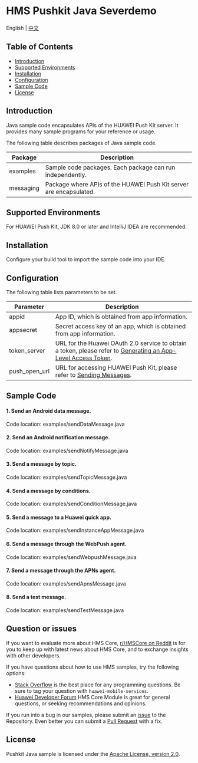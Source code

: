 # HMS Pushkit Java Severdemo
English | [中文](https://github.com/HMS-Core/hms-push-serverdemo-java/blob/master/README_ZH.md)

## Table of Contents

 * [Introduction](#introduction)
 * [Supported Environments](#supported-environments)
 * [Installation](#installation)
 * [Configuration ](#configuration )
 * [Sample Code](#sample-code)
 * [License](#license)
 
 
## Introduction

Java sample code encapsulates APIs of the HUAWEI Push Kit server. It provides many sample programs for your reference or usage.

The following table describes packages of Java sample code.

| Package | Description |
| ---- | ---- |
| examples | Sample code packages. Each package can run independently. |
| messaging | Package where APIs of the HUAWEI Push Kit server are encapsulated. |

## Supported Environments

For HUAWEI Push Kit, JDK 8.0 or later and IntelliJ IDEA are recommended.

## Installation
Configure your build tool to import the sample code into your IDE.

## Configuration 

The following table lists parameters to be set.

| Parameter | Description |
| ---- | ---- |
| appid | App ID, which is obtained from app information. |
| appsecret | Secret access key of an app, which is obtained from app information. |
| token_server | URL for the Huawei OAuth 2.0 service to obtain a token, please refer to [Generating an App-Level Access Token](https://developer.huawei.com/consumer/en/doc/development/parts-Guides/generating_app_level_access_token). |
| push_open_url | URL for accessing HUAWEI Push Kit, please refer to [Sending Messages](https://developer.huawei.com/consumer/en/doc/development/HMS-References/push-sendapi). |

## Sample Code

#### 1. Send an Android data message.
Code location: examples/sendDataMessage.java

#### 2. Send an Android notification message.
Code location: examples/sendNotifyMessage.java

#### 3. Send a message by topic.
Code location: examples/sendTopicMessage.java

#### 4. Send a message by conditions.
Code location: examples/sendConditionMessage.java

#### 5. Send a message to a Huawei quick app.
Code location: examples/sendInstanceAppMessage.java

#### 6. Send a message through the WebPush agent.
Code location: examples/sendWebpushMessage.java

#### 7. Send a message through the APNs agent.
Code location: examples/sendApnsMessage.java

#### 8. Send a test message.
Code location: examples/sendTestMessage.java

## Question or issues
If you want to evaluate more about HMS Core,
[r/HMSCore on Reddit](https://www.reddit.com/r/HuaweiDevelopers/) is for you to keep up with latest news about HMS Core, and to exchange insights with other developers.

If you have questions about how to use HMS samples, try the following options:
- [Stack Overflow](https://stackoverflow.com/questions/tagged/huawei-mobile-services) is the best place for any programming questions. Be sure to tag your question with 
`huawei-mobile-services`.
- [Huawei Developer Forum](https://forums.developer.huawei.com/forumPortal/en/home?fid=0101187876626530001) HMS Core Module is great for general questions, or seeking recommendations and opinions.

If you run into a bug in our samples, please submit an [issue](https://github.com/HMS-Core/hms-push-serverdemo-java/issues) to the Repository. Even better you can submit a [Pull Request](https://github.com/HMS-Core/hms-push-serverdemo-java/pulls) with a fix.

##  License
Pushkit Java sample is licensed under the [Apache License, version 2.0](http://www.apache.org/licenses/LICENSE-2.0).
